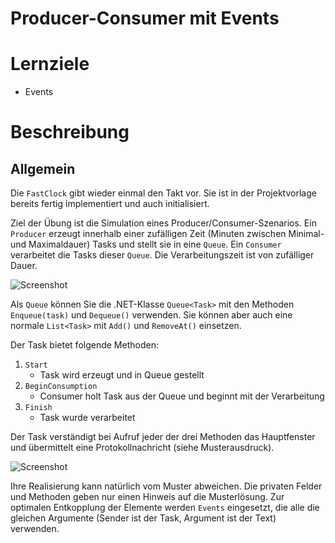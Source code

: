 # Producer-Consumer mit Events

# Lernziele

* Events

# Beschreibung

## Allgemein

Die `FastClock` gibt wieder einmal den Takt vor. Sie ist in der Projektvorlage bereits fertig implementiert und auch initialisiert.

Ziel der Übung ist die Simulation eines Producer/Consumer-Szenarios. Ein `Producer` erzeugt innerhalb einer zufälligen Zeit (Minuten zwischen Minimal- und Maximaldauer) Tasks und stellt sie in eine `Queue`. Ein `Consumer` verarbeitet die Tasks dieser `Queue`. Die Verarbeitungszeit ist  von zufälliger Dauer.

![Screenshot](./images/01_screenshot.png)

Als `Queue` können Sie die .NET-Klasse `Queue<Task>` mit den Methoden `Enqueue(task)` und `Dequeue()` verwenden. Sie können aber auch eine normale `List<Task>` mit `Add()` und `RemoveAt()` einsetzen.


Der Task bietet folgende Methoden:

1. `Start`
   * Task wird erzeugt und in Queue gestellt
1. `BeginConsumption` 
   * Consumer holt Task aus der Queue und beginnt mit der Verarbeitung
1. `Finish` 
   * Task wurde verarbeitet
   
Der Task verständigt bei Aufruf jeder der drei Methoden das Hauptfenster und übermittelt eine Protokollnachricht (siehe Musterausdruck).

![Screenshot](./images/00_classdiagram.png)

Ihre Realisierung kann natürlich vom Muster abweichen. Die privaten Felder und Methoden geben nur einen Hinweis auf die Musterlösung.
Zur optimalen Entkopplung der Elemente werden `Events` eingesetzt, die alle die gleichen Argumente (Sender ist der Task, Argument ist der Text) verwenden.

